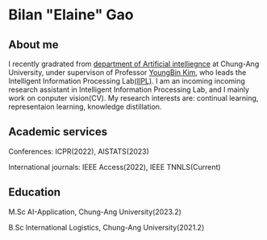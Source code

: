 # Bilan "Elaine" Gao
## About me
I recently gradrated from [department of Artificial intelliegnce](http://ai.cau.ac.kr/main.php) at Chung-Ang University, under supervison of Professor [YoungBin Kim](https://scholar.google.com/citations?user=If6P518AAAAJ&hl=ko), who leads the Intelligent Information Processing Lab[(IIPL)](https://sites.google.com/view/iiplcau/home). I am an incoming incoming research assistant in Intelligent Information Processing Lab, and I mainly work on conputer vision(CV). My research interests are: continual learning, representaion learning, knowledge distillation.

## Academic services
Conferences: ICPR(2022), AISTATS(2023)

International journals: IEEE Access(2022), IEEE TNNLS(Current)


## Education 
M.Sc AI-Application, Chung-Ang University(2023.2)

B.Sc International Logistics, Chung-Ang University(2021.2)


